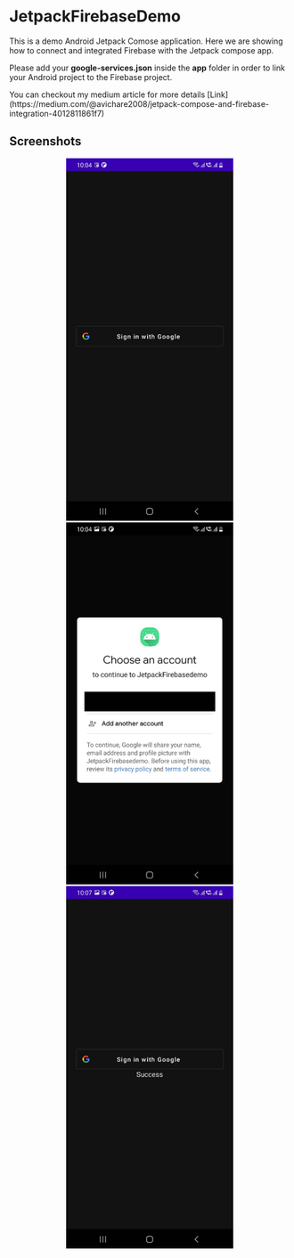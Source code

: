 # JetpackFirebaseDemo
This is a demo Android Jetpack Comose application. Here we are showing how to connect and integrated Firebase with the Jetpack compose app.
<p>
Please add your <b>google-services.json</b> inside the <b>app</b> folder in order to link your Android project to the Firebase project.
</p>

<p>
You can checkout my medium article for more details
[Link](https://medium.com/@avichare2008/jetpack-compose-and-firebase-integration-4012811861f7)
</p>

## Screenshots
<p align="center">
  <img src="https://github.com/abhishekvichare/JetpackFirebaseDemo/blob/main/images/Mobile%203.jpeg" width="300" title="Initial state">
  <img src="https://github.com/abhishekvichare/JetpackFirebaseDemo/blob/main/images/Mobile%202.jpeg" width="300" title="Google sign in state">
  <img src="https://github.com/abhishekvichare/JetpackFirebaseDemo/blob/main/images/Mobile%201.jpeg" width="300" title="Success state">
</p>
